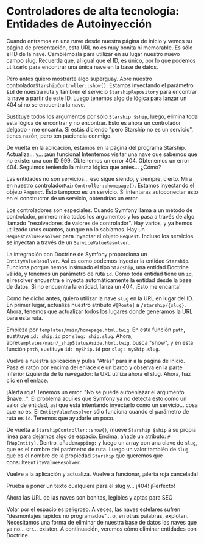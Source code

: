 # Controladores de alta tecnología: Entidades de Autoinyección

Cuando entramos en una nave desde nuestra página de inicio y vemos su página de presentación, esta URL no es muy bonita ni memorable. Es sólo el ID de la nave. Cambiémosla para utilizar en su lugar nuestro nuevo campo slug. Recuerda que, al igual que el ID, es único, por lo que podemos utilizarlo para encontrar una única nave en la base de datos.

Pero antes quiero mostrarte algo superguay. Abre nuestro controlador`StarshipController::show()`. Estamos inyectando el parámetro `$id` de nuestra ruta y también el servicio `StarshipRepository` para encontrar la nave a partir de este ID. Luego tenemos algo de lógica para lanzar un 404 si no se encuentra la nave.

Sustituye todos los argumentos por sólo `Starship $ship`, luego, elimina toda esta lógica de encontrar y no encontrar. Esto es ahora un controlador delgado - me encanta. Si estás diciendo "pero Starship no es un servicio", tienes razón, pero ten paciencia conmigo.

De vuelta en la aplicación, estamos en la página del programa Starship. Actualiza... y... ¡aún funciona! Intentemos visitar una nave que sabemos que no existe: una con ID 999. Obtenemos un error 404. Obtenemos un error 404. Seguimos teniendo la misma lógica que antes... ¿Cómo?

Las entidades no son servicios... eso sigue siendo, y siempre, cierto. Mira en nuestro controlador`MainController::homepage()`. Estamos inyectando el objeto `Request`. Esto tampoco es un servicio. Si intentaras autoconectar esto en el constructor de un servicio, obtendrías un error.

Los controladores son especiales. Cuando Symfony llama a un método de controlador, primero mira todos los argumentos y los pasa a través de algo llamado "resolvedores de valores de controlador". Hay varios, y ya hemos utilizado unos cuantos, aunque no lo sabíamos. Hay un `RequestValueResolver` para inyectar el objeto `Request`. Incluso los servicios se inyectan a través de un `ServiceValueResolver`.

La integración con Doctrine de Symfony proporciona un `EntityValueResolver`. Así es como podemos inyectar la entidad `Starship`. Funciona porque hemos insinuado el tipo `Starship`, una entidad Doctrine válida, y tenemos un parámetro de ruta `id`. Como toda entidad tiene un `id`, el resolver encuentra e inyecta automáticamente la entidad desde la base de datos. Si no encuentra la entidad, lanza un 404. ¡Esto me encanta!

Como he dicho antes, quiero utilizar la nave `slug` en la URL en lugar del ID. En primer lugar, actualiza nuestro atributo `#[Route]` a `/starship/{slug}`. Ahora, tenemos que actualizar todos los lugares donde generamos la URL para esta ruta.

Empieza por `templates/main/homepage.html.twig`. En esta función `path`, sustituye `id: ship.id` por `slug: ship.slug`. Ahora, abre`templates/main/_shipStatusAside.html.twig`, busca "show", y en esta función `path`, sustituye `id: myShip.id` por `slug: myShip.slug`.

Vuelve a nuestra aplicación y pulsa "Atrás" para ir a la página de inicio. Pasa el ratón por encima del enlace de un barco y observa en la parte inferior izquierda de tu navegador: la URL utiliza ahora el slug. Ahora, haz clic en el enlace.

¡Alerta roja! Tenemos un error. "No se puede autoenlazar el argumento $nave...". El problema aquí es que Symfony ya no detecta esto como un valor de entidad, así que está intentando inyectarlo como un servicio... cosa que no es. El `EntityValueResolver` sólo funciona cuando el parámetro de ruta es `id`. Tenemos que ayudarle un poco.

De vuelta a `StarshipController::show()`, mueve `Starship $ship` a su propia línea para dejarnos algo de espacio. Encima, añade un atributo: `#[MapEntity]`. Dentro, añade`mapping:` y luego un array con una clave de `slug`, que es el nombre del parámetro de ruta. Luego un valor también de `slug`, que es el nombre de la propiedad `Starship` que queremos que consulte`EntityValueResolver`.

Vuelve a la aplicación y actualiza. Vuelve a funcionar, ¡alerta roja cancelada!

Prueba a poner un texto cualquiera para el slug y... ¡404! ¡Perfecto!

Ahora las URL de las naves son bonitas, legibles y aptas para SEO

Volar por el espacio es peligroso. A veces, las naves estelares sufren "desmontajes rápidos no programados"... o, en otras palabras, explotan. Necesitamos una forma de eliminar de nuestra base de datos las naves que ya no... err... existen. A continuación, veremos cómo eliminar entidades con Doctrine.
